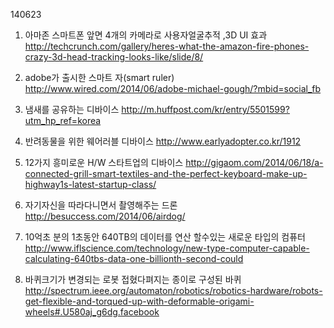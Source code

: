 140623


1. 아마존 스마트폰 
앞면 4개의 카메라로 사용자얼굴추적 ,3D UI 효과
http://techcrunch.com/gallery/heres-what-the-amazon-fire-phones-crazy-3d-head-tracking-looks-like/slide/8/

2. adobe가 출시한 스마트 자(smart ruler)
http://www.wired.com/2014/06/adobe-michael-gough/?mbid=social_fb

3. 냄새를 공유하는 디바이스
http://m.huffpost.com/kr/entry/5501599?utm_hp_ref=korea


4. 반려동물을 위한 웨어러블 디바이스
http://www.earlyadopter.co.kr/1912

5. 12가지 흥미로운 H/W 스타트업의 디바이스
http://gigaom.com/2014/06/18/a-connected-grill-smart-textiles-and-the-perfect-keyboard-make-up-highway1s-latest-startup-class/

6. 자기자신을 따라다니면서 촬영해주는 드론
http://besuccess.com/2014/06/airdog/

7. 10억초 분의 1초동안 640TB의 데이터를 연산 할수있는 새로운 타입의 컴퓨터
http://www.iflscience.com/technology/new-type-computer-capable-calculating-640tbs-data-one-billionth-second-could

8. 바퀴크기가 변경되는 로봇
접혔다펴지는 종이로 구성된 바퀴
http://spectrum.ieee.org/automaton/robotics/robotics-hardware/robots-get-flexible-and-torqued-up-with-deformable-origami-wheels#.U580aj_g6dg.facebook

